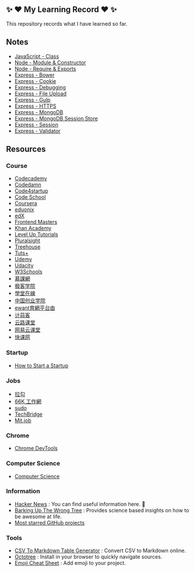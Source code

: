 ## :sparkles: :heart: My Learning Record :heart: :sparkles:

This repository records what I have learned so far.

## Notes

- [JavaScript - Class](https://github.com/LIYINGZHEN/my-learning-record/blob/master/JavaScript/javascript-class.md)
- [Node - Module & Constructor ](https://github.com/LIYINGZHEN/my-learning-record/blob/master/Node.js/Notes/node-module-constructor.md)
- [Node - Require & Exports](https://github.com/LIYINGZHEN/my-learning-record/blob/master/Node.js/Notes/node-require-exports.md)
- [Express - Bower](https://github.com/LIYINGZHEN/my-learning-record/blob/master/Express/Notes/express-bower.md)
- [Express - Cookie](https://github.com/LIYINGZHEN/my-learning-record/blob/master/Express/Notes/express-cookie.md)
- [Express - Debugging](https://github.com/LIYINGZHEN/my-learning-record/blob/master/Express/Notes/express-debugging.md)
- [Express - File Upload](https://github.com/LIYINGZHEN/my-learning-record/blob/master/Express/Notes/express-file-upload.md)
- [Express - Gulp](https://github.com/LIYINGZHEN/my-learning-record/blob/master/Express/Notes/express-gulp.md)
- [Express - HTTPS](https://github.com/LIYINGZHEN/my-learning-record/blob/master/Express/Notes/express-https.md)
- [Express - MongoDB](https://github.com/LIYINGZHEN/my-learning-record/blob/master/Express/Notes/express-mongodb.md)
- [Express - MongoDB Session Store](https://github.com/LIYINGZHEN/my-learning-record/blob/master/Express/Notes/express-mongodb-session-store.md)
- [Express - Session](https://github.com/LIYINGZHEN/my-learning-record/blob/master/Express/Notes/express-session.md)
- [Express - Validator](https://github.com/LIYINGZHEN/my-learning-record/blob/master/Express/Notes/express-validator.md)

## Resources

### Course

* [Codecademy](https://www.codecademy.com/learn)
* [Codedamn](http://codedamn.com/)
* [Code4startup](https://code4startup.com/)
* [Code School](https://www.codeschool.com/)
* [Coursera](https://www.coursera.org/)
* [eduonix](https://www.eduonix.com/)
* [edX](https://www.edx.org/)
* [Frontend Masters](https://frontendmasters.com/)
* [Khan Academy](https://www.khanacademy.org/computing/computer-science)
* [Level Up Tutorials](https://leveluptutorials.com/)
* [Pluralsight](https://www.pluralsight.com/)
* [Treehouse](https://teamtreehouse.com/)
* [Tuts+](http://tutsplus.com/)
* [Udemy](https://www.udemy.com/)
* [Udacity](https://www.udacity.com/)
* [W3Schools](http://www.w3schools.com/)
* [慕課網](http://www.imooc.com/)
* [极客学院](http://www.jikexueyuan.com/)
* [學堂在線](http://www.xuetangx.com/)
* [中国创业学院](http://cie.xuetangx.com/)
* [ewant育網平台由](http://www.ewant.org/)
* [计蒜客](http://www.jisuanke.com/)
* [云路课堂](http://yun.lu/student/homepage)
* [网易云课堂](http://study.163.com/)
* [快课网](www.cricode.coma)

### Startup

* [How to Start a Startup](http://startupclass.samaltman.com/)

### Jobs

- [拉勾](http://www.lagou.com/)
- [66K 工作網](http://www.66kjobs.tw/)
- [sudo](https://sudo.com.tw/)
- [TechBridge](https://techbridge.cc/)
- [Mit.job](http://mit.jobs/)

### Chrome

* [Chrome DevTools](https://developers.google.com/web/tools/chrome-devtools/)

### Computer Science

* [Computer Science](https://github.com/open-source-society/computer-science)

### Information

* [Hacker News](https://news.ycombinator.com/) : You can find useful information here. :sparkling_heart:
* [Barking Up The Wrong Tree](http://www.bakadesuyo.com/blog/) : Provides science based insights on how to be awesome at life.
* [Most starred GitHub projects](https://github.com/search?q=stars:%3E1&s=stars&type=Repositories)

### Tools

* [CSV To Markdown Table Generator](https://donatstudios.com/CsvToMarkdownTable) : Convert CSV to Markdown online.
* [Octotree](https://github.com/buunguyen/octotree) : Install in your browser to quickly navigate sources.
* [Emoji Cheat Sheet](http://www.emoji-cheat-sheet.com/) : Add emoji to your project.
